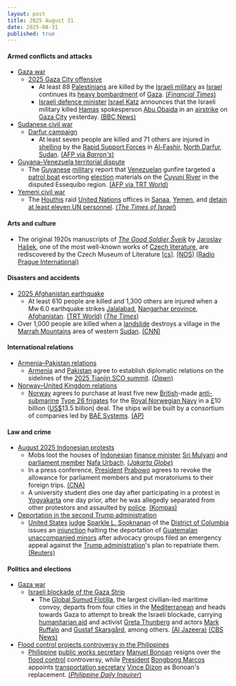 ```yaml
---
layout: post
title: 2025 August 31
date: 2025-08-31
published: true
---
```



#### Armed conflicts and attacks

* [Gaza war](https://en.wikipedia.org/wiki/Gaza_war "Gaza war")
  * [2025 Gaza City offensive](https://en.wikipedia.org/wiki/2025_Gaza_City_offensive "2025 Gaza City offensive")
    * At least 88 [Palestinians](https://en.wikipedia.org/wiki/Palestinians "Palestinians") are killed by the [Israeli military](https://en.wikipedia.org/wiki/Israel_Defense_Forces "Israel Defense Forces") as [Israel](https://en.wikipedia.org/wiki/Israel "Israel") continues its [heavy bombardment](https://en.wikipedia.org/wiki/Israeli_bombing_of_the_Gaza_Strip "Israeli bombing of the Gaza Strip") of [Gaza](https://en.wikipedia.org/wiki/Gaza_Strip "Gaza Strip"). [(*Financial Times*)](https://www.ft.com/content/75c1819a-9768-4914-be7f-705438c56b82)
    * [Israeli defence minister](https://en.wikipedia.org/wiki/Ministry_of_Defense_%28Israel%29 "Ministry of Defense (Israel)") [Israel Katz](https://en.wikipedia.org/wiki/Israel_Katz "Israel Katz") announces that the Israeli military killed [Hamas](https://en.wikipedia.org/wiki/Hamas "Hamas") spokesperson [Abu Obaida](https://en.wikipedia.org/wiki/Abu_Obaida_%28Hamas%29 "Abu Obaida (Hamas)") in an [airstrike](https://en.wikipedia.org/wiki/Airstrike "Airstrike") on [Gaza City](https://en.wikipedia.org/wiki/Gaza_City "Gaza City") yesterday. [(BBC News)](https://www.bbc.co.uk/news/articles/cm214r5rd29o)
* [Sudanese civil war](https://en.wikipedia.org/wiki/Sudanese_civil_war_%282023%E2%80%93present%29 "Sudanese civil war (2023–present)")
  * [Darfur campaign](https://en.wikipedia.org/wiki/Darfur_campaign_%282023%E2%80%93present%29 "Darfur campaign (2023–present)")
    * At least seven people are killed and 71 others are injured in [shelling](https://en.wikipedia.org/wiki/Shell_%28projectile%29 "Shell (projectile)") by the [Rapid Support Forces](https://en.wikipedia.org/wiki/Rapid_Support_Forces "Rapid Support Forces") in [Al-Fashir](https://en.wikipedia.org/wiki/Al-Fashir "Al-Fashir"), [North Darfur](https://en.wikipedia.org/wiki/North_Darfur "North Darfur"), [Sudan](https://en.wikipedia.org/wiki/Sudan "Sudan"). [(AFP via *Barron's*)](https://www.barrons.com/news/seven-dead-71-wounded-as-sudan-s-rsf-shells-besieged-city-7e62f02e)
* [Guyana–Venezuela territorial dispute](https://en.wikipedia.org/wiki/Guyana%E2%80%93Venezuela_territorial_dispute "Guyana–Venezuela territorial dispute")
  * The [Guyanese](https://en.wikipedia.org/wiki/Guyana "Guyana") [military](https://en.wikipedia.org/wiki/Guyana_Defence_Force "Guyana Defence Force") report that [Venezuelan](https://en.wikipedia.org/wiki/Venezuela "Venezuela") gunfire targeted a [patrol boat](https://en.wikipedia.org/wiki/Patrol_boat "Patrol boat") escorting [election](https://en.wikipedia.org/wiki/2025_Guyanese_general_election "2025 Guyanese general election") materials on the [Cuyuní River](https://en.wikipedia.org/wiki/Cuyun%C3%AD_River "Cuyuní River") in the disputed Essequibo region. [(AFP via TRT World)](https://www.trtworld.com/world/article/ac7bb99848a4)
* [Yemeni civil war](https://en.wikipedia.org/wiki/Yemeni_civil_war_%282014%E2%80%93present%29 "Yemeni civil war (2014–present)")
  * The [Houthis](https://en.wikipedia.org/wiki/Houthis "Houthis") raid [United Nations](https://en.wikipedia.org/wiki/United_Nations "United Nations") offices in [Sanaa](https://en.wikipedia.org/wiki/Sanaa "Sanaa"), [Yemen](https://en.wikipedia.org/wiki/Yemen "Yemen"), and [detain at least eleven UN personnel](https://en.wikipedia.org/wiki/2025_Houthi_raids_on_UN_buildings_in_Sanaa "2025 Houthi raids on UN buildings in Sanaa"). [(*The Times of Israel*)](https://www.timesofisrael.com/liveblog_entry/houthis-detain-at-least-11-un-workers-in-yemen-raids-says-envoy/)

#### Arts and culture

* The original 1920s manuscripts of *[The Good Soldier Švejk](https://en.wikipedia.org/wiki/The_Good_Soldier_%C5%A0vejk "The Good Soldier Švejk")* by [Jaroslav Hašek](https://en.wikipedia.org/wiki/Jaroslav_Ha%C5%A1ek "Jaroslav Hašek"), one of the most well-known works of [Czech literature](https://en.wikipedia.org/wiki/Czech_literature "Czech literature"), are rediscovered by the Czech Museum of Literature [[cs](https://cs.wikipedia.org/wiki/Pam%C3%A1tn%C3%ADk_n%C3%A1rodn%C3%ADho_p%C3%ADsemnictv%C3%AD "cs:Památník národního písemnictví")]. [(NOS)](https://nos.nl/artikel/2580608-manuscripten-wereldberoemd-tsjechisch-wo-i-boek-na-eeuw-teruggevonden) [(Radio Prague International)](https://english.radio.cz/lost-manuscripts-good-soldier-svejk-found-after-90-years-prague-archive-8861205)

#### Disasters and accidents

* [2025 Afghanistan earthquake](https://en.wikipedia.org/wiki/2025_Afghanistan_earthquake "2025 Afghanistan earthquake")
  * At least 610 people are killed and 1,300 others are injured when a Mw 6.0 earthquake strikes [Jalalabad](https://en.wikipedia.org/wiki/Jalalabad "Jalalabad"), [Nangarhar province](https://en.wikipedia.org/wiki/Nangarhar_province "Nangarhar province"), [Afghanistan](https://en.wikipedia.org/wiki/Afghanistan "Afghanistan"). [(TRT World)](https://trt.global/world/article/f56040733e07) [(*The Times*)](https://www.thetimes.com/world/asia/article/afghanistan-earthquake-today-jalalabad-9h53wtjlt)
* Over 1,000 people are killed when a [landslide](https://en.wikipedia.org/wiki/Landslide "Landslide") destroys a village in the [Marrah Mountains](https://en.wikipedia.org/wiki/Marrah_Mountains "Marrah Mountains") area of western [Sudan](https://en.wikipedia.org/wiki/Sudan "Sudan"). [(CNN)](https://www.cnn.com/2025/09/01/africa/western-sudan-landslide-marra-mountains-latam-intl)

#### International relations

* [Armenia–Pakistan relations](https://en.wikipedia.org/wiki/Armenia%E2%80%93Pakistan_relations "Armenia–Pakistan relations")
  * [Armenia](https://en.wikipedia.org/wiki/Armenia "Armenia") and [Pakistan](https://en.wikipedia.org/wiki/Pakistan "Pakistan") agree to establish diplomatic relations on the sidelines of the [2025 Tianjin SCO summit](https://en.wikipedia.org/wiki/2025_Tianjin_SCO_summit "2025 Tianjin SCO summit"). [(*Dawn*)](https://www.dawn.com/news/1938704)
* [Norway–United Kingdom relations](https://en.wikipedia.org/wiki/Norway%E2%80%93United_Kingdom_relations "Norway–United Kingdom relations")
  * [Norway](https://en.wikipedia.org/wiki/Norway "Norway") agrees to purchase at least five new [British](https://en.wikipedia.org/wiki/United_Kingdom "United Kingdom")-made [anti-submarine](https://en.wikipedia.org/wiki/Anti-submarine_warfare "Anti-submarine warfare") [Type 26 frigates](https://en.wikipedia.org/wiki/Type_26_frigate "Type 26 frigate") for the [Royal Norwegian Navy](https://en.wikipedia.org/wiki/Royal_Norwegian_Navy "Royal Norwegian Navy") in a [£](https://en.wikipedia.org/wiki/Pound_sterling "Pound sterling")10 billion ([US$](https://en.wikipedia.org/wiki/United_States_dollar "United States dollar")13.5 billion) deal. The ships will be built by a consortium of companies led by [BAE Systems](https://en.wikipedia.org/wiki/BAE_Systems_Maritime_%E2%80%93_Naval_Ships "BAE Systems Maritime – Naval Ships"). [(AP)](https://apnews.com/article/norway-defense-navy-frigates-britain-b4dd3c7fc71fba6c13d1173237a21a4f)

#### Law and crime

* [August 2025 Indonesian protests](https://en.wikipedia.org/wiki/August_2025_Indonesian_protests "August 2025 Indonesian protests")
  * Mobs loot the houses of [Indonesian](https://en.wikipedia.org/wiki/Indonesia "Indonesia") [finance minister](https://en.wikipedia.org/wiki/List_of_ministers_of_finance_%28Indonesia%29 "List of ministers of finance (Indonesia)") [Sri Mulyani](https://en.wikipedia.org/wiki/Sri_Mulyani "Sri Mulyani") and [parliament member](https://en.wikipedia.org/wiki/People%27s_Representative_Council "People's Representative Council") [Nafa Urbach](https://en.wikipedia.org/wiki/Nafa_Urbach "Nafa Urbach"). [(*Jakarta Globe*)](https://jakartaglobe.id/news/indonesian-finance-minister-lawmakers-homes-ransacked-as-unrest-in-jakarta-escalates)
  * In a press conference, [President](https://en.wikipedia.org/wiki/President_of_Indonesia "President of Indonesia") [Prabowo](https://en.wikipedia.org/wiki/Prabowo_Subianto "Prabowo Subianto") agrees to revoke the allowance for parliament members and put moratoriums to their foreign trips. [(CNA)](https://www.channelnewsasia.com/asia/indonesia-prabowo-subianto-revoke-allowance-protests-5324956)
  * A university student dies one day after participating in a protest in [Yogyakarta](https://en.wikipedia.org/wiki/Yogyakarta "Yogyakarta") one day prior, after he was allegedly separated from other protestors and assaulted by [police](https://en.wikipedia.org/wiki/Indonesian_National_Police "Indonesian National Police"). [(Kompas)](https://regional.kompas.com/read/2025/08/31/174312778/mahasiswa-amikom-rheza-sendy-pratama-meninggal-saat-unjuk-rasa-di-mapolda)
* [Deportation in the second Trump administration](https://en.wikipedia.org/wiki/Deportation_in_the_second_Trump_administration "Deportation in the second Trump administration")
  * [United States](https://en.wikipedia.org/wiki/United_States "United States") [judge](https://en.wikipedia.org/wiki/United_States_federal_judge "United States federal judge") [Sparkle L. Sooknanan](https://en.wikipedia.org/wiki/Sparkle_L._Sooknanan "Sparkle L. Sooknanan") of the [District of Columbia](https://en.wikipedia.org/wiki/United_States_District_Court_for_the_District_of_Columbia "United States District Court for the District of Columbia") issues an [injunction](https://en.wikipedia.org/wiki/Injunction "Injunction") halting the deportation of [Guatemalan](https://en.wikipedia.org/wiki/Guatemalans "Guatemalans") [unaccompanied minors](https://en.wikipedia.org/wiki/Unaccompanied_minors "Unaccompanied minors") after advocacy groups filed an emergency appeal against the [Trump administration](https://en.wikipedia.org/wiki/Second_presidency_of_Donald_Trump "Second presidency of Donald Trump")'s plan to repatriate them. [(Reuters)](https://www.reuters.com/world/us/us-judge-blocks-government-deporting-unaccompanied-guatemalan-children-2025-08-31/)

#### Politics and elections

* [Gaza war](https://en.wikipedia.org/wiki/Gaza_war "Gaza war")
  * [Israeli blockade of the Gaza Strip](https://en.wikipedia.org/wiki/Israeli_blockade_of_the_Gaza_Strip_%282023%E2%80%93present%29 "Israeli blockade of the Gaza Strip (2023–present)")
    * The [Global Sumud Flotilla](https://en.wikipedia.org/wiki/Global_Sumud_Flotilla "Global Sumud Flotilla"), the largest civilian-led maritime convoy, departs from four cities in the [Mediterranean](https://en.wikipedia.org/wiki/Mediterranean "Mediterranean") and heads towards Gaza to attempt to break the Israeli blockade, carrying [humanitarian aid](https://en.wikipedia.org/wiki/Humanitarian_aid "Humanitarian aid") and activist [Greta Thunberg](https://en.wikipedia.org/wiki/Greta_Thunberg "Greta Thunberg") and actors [Mark Ruffalo](https://en.wikipedia.org/wiki/Mark_Ruffalo "Mark Ruffalo") and [Gustaf Skarsgård](https://en.wikipedia.org/wiki/Gustaf_Skarsg%C3%A5rd "Gustaf Skarsgård"), among others. [(Al Jazeera)](https://www.aljazeera.com/news/2025/8/31/gaza-humanitarian-flotilla-departs-barcelona-to-break-israeli-siege) [(CBS News)](https://www.cbsnews.com/news/global-sumud-flotilla-gaza-israel-greta-thunberg/)
* [Flood control projects controversy in the Philippines](https://en.wikipedia.org/wiki/Flood_control_projects_controversy_in_the_Philippines_%282024%E2%80%932025%29 "Flood control projects controversy in the Philippines (2024–2025)")
  * [Philippine](https://en.wikipedia.org/wiki/Philippine "Philippine") [public works secretary](https://en.wikipedia.org/wiki/Secretary_of_Public_Works_and_Highways "Secretary of Public Works and Highways") [Manuel Bonoan](https://en.wikipedia.org/wiki/Manuel_Bonoan "Manuel Bonoan") resigns over the [flood control](https://en.wikipedia.org/wiki/Flood_control "Flood control") controversy, while [President](https://en.wikipedia.org/wiki/President_of_the_Philippines "President of the Philippines") [Bongbong Marcos](https://en.wikipedia.org/wiki/Bongbong_Marcos "Bongbong Marcos") appoints [transportation secretary](https://en.wikipedia.org/wiki/Secretary_of_Transportation_%28Philippines%29 "Secretary of Transportation (Philippines)") [Vince Dizon](https://en.wikipedia.org/wiki/Vince_Dizon "Vince Dizon") as Bonoan's replacement. [(*Philippine Daily Inquirer*)](https://newsinfo.inquirer.net/2102596/bonoan-resigns-dizon-appointed-as-news-dpwh-chief)
